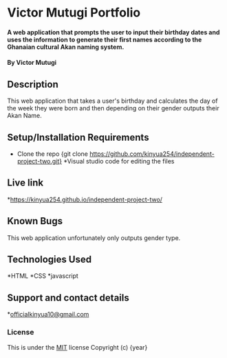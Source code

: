 # Victor Mutugi Portfolio
#### A web application that prompts the user to input their birthday dates and uses the information to generate their first names according to the Ghanaian cultural Akan naming system.
#### By **Victor Mutugi**
## Description
This web application that takes a user's birthday and calculates the day of the week they were born and then depending on their gender outputs their Akan Name. 
## Setup/Installation Requirements
* Clone the repo {git clone https://github.com/kinyua254/independent-project-two.git}
*Visual studio code for editing the files
## Live link
*https://kinyua254.github.io/independent-project-two/
## Known Bugs
This web application  unfortunately only outputs gender type.
## Technologies Used
*HTML
*CSS
*javascript
## Support and contact details
*officialkinyua10@gmail.com
### License
This is under the [MIT](LICENSE) license
Copyright (c) {year} 
